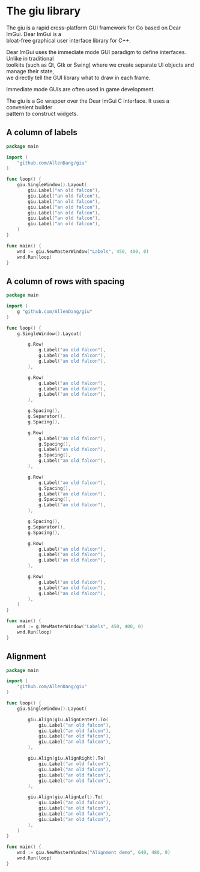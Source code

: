 # The giu library

The giu is a rapid cross-platform GUI framework for Go based on Dear ImGui. Dear ImGui is a  
bloat-free graphical user interface library for C++.  

Dear ImGui uses the immediate mode GUI paradigm to define interfaces. Unlike in traditional  
toolkits (such as Qt, Gtk or Swing) where we create separate UI objects and manage their state,  
we directly tell the GUI library what to draw in each frame.  

Immediate mode GUIs are often used in game development.  

The giu is a Go wrapper over the Dear ImGui C interface. It uses a convenient builder  
pattern to construct widgets.  

## A column of labels

```go
package main

import (
	"github.com/AllenDang/giu"
)

func loop() {
	giu.SingleWindow().Layout(
		giu.Label("an old falcon"),
		giu.Label("an old falcon"),
		giu.Label("an old falcon"),
		giu.Label("an old falcon"),
		giu.Label("an old falcon"),
		giu.Label("an old falcon"),
		giu.Label("an old falcon"),
	)
}

func main() {
	wnd := giu.NewMasterWindow("Labels", 450, 400, 0)
	wnd.Run(loop)
}
```


## A column of rows with spacing

```go
package main

import (
	g "github.com/AllenDang/giu"
)

func loop() {
	g.SingleWindow().Layout(

		g.Row(
			g.Label("an old falcon"),
			g.Label("an old falcon"),
			g.Label("an old falcon"),
		),

		g.Row(
			g.Label("an old falcon"),
			g.Label("an old falcon"),
			g.Label("an old falcon"),
		),

		g.Spacing(),
		g.Separator(),
		g.Spacing(),

		g.Row(
			g.Label("an old falcon"),
			g.Spacing(),
			g.Label("an old falcon"),
			g.Spacing(),
			g.Label("an old falcon"),
		),

		g.Row(
			g.Label("an old falcon"),
			g.Spacing(),
			g.Label("an old falcon"),
			g.Spacing(),
			g.Label("an old falcon"),
		),

		g.Spacing(),
		g.Separator(),
		g.Spacing(),

		g.Row(
			g.Label("an old falcon"),
			g.Label("an old falcon"),
			g.Label("an old falcon"),
		),

		g.Row(
			g.Label("an old falcon"),
			g.Label("an old falcon"),
			g.Label("an old falcon"),
		),
	)
}

func main() {
	wnd := g.NewMasterWindow("Labels", 450, 400, 0)
	wnd.Run(loop)
}
```

## Alignment 

```go
package main

import (
	"github.com/AllenDang/giu"
)

func loop() {
	giu.SingleWindow().Layout(

		giu.Align(giu.AlignCenter).To(
			giu.Label("an old falcon"),
			giu.Label("an old falcon"),
			giu.Label("an old falcon"),
			giu.Label("an old falcon"),
		),

		giu.Align(giu.AlignRight).To(
			giu.Label("an old falcon"),
			giu.Label("an old falcon"),
			giu.Label("an old falcon"),
			giu.Label("an old falcon"),
		),

		giu.Align(giu.AlignLeft).To(
			giu.Label("an old falcon"),
			giu.Label("an old falcon"),
			giu.Label("an old falcon"),
			giu.Label("an old falcon"),
		),
	)
}

func main() {
	wnd := giu.NewMasterWindow("Alignment demo", 640, 480, 0)
	wnd.Run(loop)
}
```
